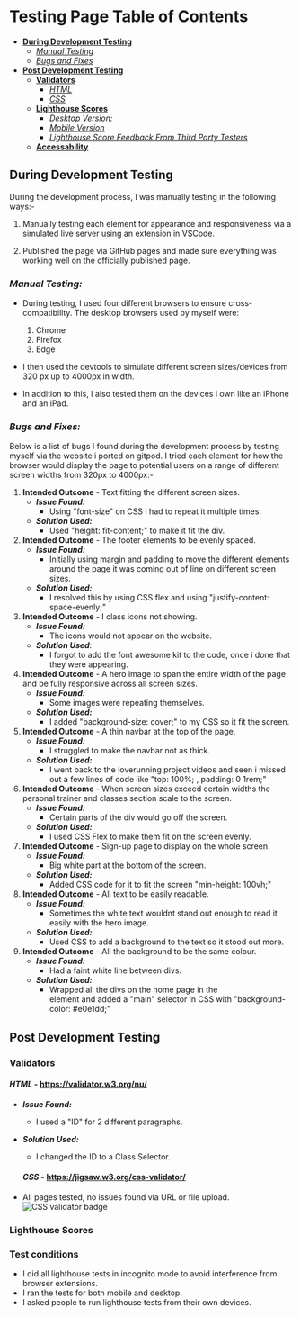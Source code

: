 # Testing Page Table of Contents
* [**During Development Testing**](#during-development-testing)
    * [*Manual Testing*](#manual-testing)
    * [*Bugs and Fixes*](#bugs-and-fixes)
* [**Post Development Testing**](#post-development-testing)
  * [**Validators**](#validators)
      * [*HTML*](#html---httpsvalidatorw3orgnu)
      * [*CSS*](#css---httpsjigsaww3orgcss-validator)
  * [**Lighthouse Scores**](#lighthouse-scores)
      * [*Desktop Version:*](#desktop-version)
      * [*Mobile Version*](#mobile-version)
      * [*Lighthouse Score Feedback From Third Party Testers*](#lighthouse-score-feedback-from-third-party-testers)
  * [**Accessability**](#accessability)

## **During Development Testing**
During the development process, I was manually testing in the following ways:-

1. Manually testing each element for appearance and responsiveness via a simulated live server using an extension in VSCode.
    
1. Published the page via GitHub pages and made sure everything was working well on the officially published page.

### ***Manual Testing:***
* During testing, I used four different browsers to ensure cross-compatibility. The desktop browsers used by myself were:

  1. Chrome
  2. Firefox
  3. Edge

* I then used the devtools to simulate different screen sizes/devices from 320 px up to 4000px in width. 
* In addition to this, I also tested them on the devices i own like an iPhone and an iPad.

### ***Bugs and Fixes:***

Below is a list of bugs I found during the development process by testing myself via the website i ported on gitpod. I tried each element for how the browser would display the page to potential users on a range of different screen widths from 320px to 4000px:-

1. **Intended Outcome** - Text fitting the different screen sizes.
    * ***Issue Found:*** 
        * Using "font-size" on CSS i had to repeat it multiple times.
    * ***Solution Used:*** 
        * Used "height: fit-content;" to make it fit the div.
1. **Intended Outcome** - The footer elements to be evenly spaced.
    * ***Issue Found:*** 
        * Initially using margin and padding to move the different elements around the page it was coming out of line on different screen sizes.
    * ***Solution Used:***    
        * I resolved this by using CSS flex and using "justify-content: space-evenly;"
1. **Intended Outcome** - I class icons not showing.
    * ***Issue Found:*** 
        * The icons would not appear on the website.
    * ***Solution Used***:
        * I forgot to add the font awesome kit to the code, once i done that they were appearing.
1. **Intended Outcome** - A hero image to span the entire width of the page and be fully responsive across all screen sizes.
    * ***Issue Found:*** 
        * Some images were repeating themselves.
    * ***Solution Used:*** 
        * I added "background-size: cover;" to my CSS so it fit the screen.
1. **Intended Outcome** - A thin navbar at the top of the page.
    * ***Issue Found:*** 
        * I struggled to make the navbar not as thick.
    * ***Solution Used:***
        * I went back to the loverunning project videos and seen i missed out a few lines of code like "top: 100%; , padding: 0 1rem;"
1. **Intended Outcome** - When screen sizes exceed certain widths the personal trainer and classes section scale to the screen.
    * ***Issue Found:***
        * Certain parts of the div would go off the screen.
    * ***Solution Used:***
        * I used CSS Flex to make them fit on the screen evenly.
1. **Intended Outcome** - Sign-up page to display on the whole screen.
    * ***Issue Found:***
        * Big white part at the bottom of the screen.
    * ***Solution Used:***
        * Added CSS code for it to fit the screen "min-height: 100vh;"
1. **Intended Outcome** - All text to be easily readable.
    * ***Issue Found:***
        * Sometimes the white text wouldnt stand out enough to read it easily with the hero image.
    * ***Solution Used:***
        * Used CSS to add a background to the text so it stood out more.
1. **Intended Outcome** - All the background to be the same colour.
    * ***Issue Found:***
        * Had a faint white line between divs.
    * ***Solution Used:***
        * Wrapped all the divs on the home page in the <main> element and added a "main" selector in CSS with "background-color: #e0e1dd;"

## **Post Development Testing**
### **Validators**

#### ***HTML*** - https://validator.w3.org/nu/
* ***Issue Found:***
    * I used a "ID" for 2 different paragraphs.
* ***Solution Used:***
    * I changed the ID to a Class Selector.

    #### ***CSS*** - https://jigsaw.w3.org/css-validator/

* All pages tested, no issues found via URL or file upload.\
![CSS validator badge](https://jigsaw.w3.org/css-validator/images/vcss)

### **Lighthouse Scores**
### **Test conditions**
* I did all lighthouse tests in incognito mode to avoid interference from browser extensions. 
* I ran the tests for both mobile and desktop. 
* I asked people to run lighthouse tests from their own devices. 
    
